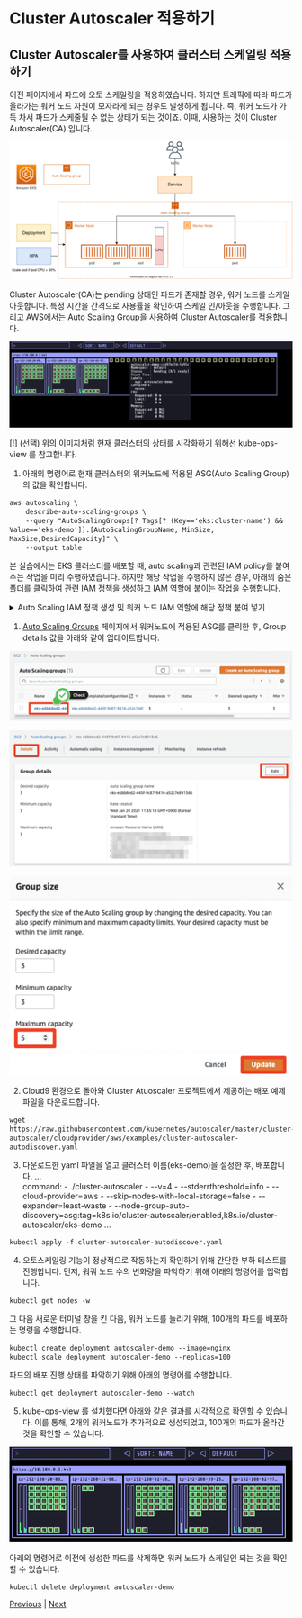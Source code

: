 # Cluster Autoscaler 적용하기

## Cluster Autoscaler를 사용하여 클러스터 스케일링 적용하기

이전 페이지에서 파드에 오토 스케일링을 적용하였습니다. 하지만 트래픽에 따라 파드가 올라가는 워커 노드 자원이 모자라게 되는 경우도 발생하게 됩니다. 즉, 워커 노드가 가득 차서 파드가 스케줄될 수 없는 상태가 되는 것이죠. 이때, 사용하는 것이 Cluster Autoscaler(CA) 입니다.

![](../images/k8s-ca-scaling.svg)

Cluster Autoscaler(CA)는 pending 상태인 파드가 존재할 경우, 워커 노드를 스케일 아웃합니다. 특정 시간을 간격으로 사용률을 확인하여 스케일 인/아웃을 수행합니다. 그리고 AWS에서는 Auto Scaling Group을 사용하여 Cluster Autoscaler를 적용합니다.

![](../images/k8s-ca-scaling-view.png)

[!] (선택) 위의 이미지처럼 현재 클러스터의 상태를 시각화하기 위해선 kube-ops-view 를 참고합니다.

1. 아래의 명령어로 현재 클러스터의 워커노드에 적용된 ASG(Auto Scaling Group)의 값을 확인합니다.

```
aws autoscaling \
    describe-auto-scaling-groups \
    --query "AutoScalingGroups[? Tags[? (Key=='eks:cluster-name') && Value=='eks-demo']].[AutoScalingGroupName, MinSize, MaxSize,DesiredCapacity]" \
    --output table
```


본 실습에서는 EKS 클러스터를 배포할 때, auto scaling과 관련된 IAM policy를 붙여주는 작업을 미리 수행하였습니다. 하지만 해당 작업을 수행하지 않은 경우, 아래의 숨은 폴더를 클릭하여 관련 IAM 정책을 생성하고 IAM 역할에 붙이는 작업을 수행합니다.

<details>
<summary>Auto Scaling IAM 정책 생성 및 워커 노드 IAM 역할에 해당 정책 붙여 넣기</summary>
<div markdown="1">

## Auto Scaling IAM 정책 생성 및 워커 노드 IAM 역할에 해당 정책 붙여 넣기

1. [IAM 정책 콘솔](https://console.aws.amazon.com/iam/home?#/policies) 에 접속하여 ClusterAutoScaler 라는 이름을 가진 IAM 정책을 생성합니다. Create policy 버튼을 누른 후, JSON 탭에서 아래의 정책을 붙여줍니다.

```
{
    "Version": "2012-10-17",
    "Statement": [
        {
            "Effect": "Allow",
            "Action": [
                "autoscaling:DescribeAutoScalingGroups",
                "autoscaling:DescribeAutoScalingInstances",
                "autoscaling:DescribeLaunchConfigurations",
                "autoscaling:DescribeTags",
                "autoscaling:SetDesiredCapacity",
                "autoscaling:TerminateInstanceInAutoScalingGroup",
                "ec2:DescribeLaunchTemplateVersions"
            ],
            "Resource": "*"
        }
    ]
}
```

해당 정책을 통해, 오토 스케일링 기능을 활성화할 수 있습니다.

![](../images/eks-ca-policy.png)

2. Amazon EKS 콘솔 에서 eks-demo 클러스터를 선택한 후, configuration 클릭 compute 탭에서 워커 노드를 클릭합니다.

![](../images/https://ap-northeast-2.console.aws.amazon.com/eks)

3. Node IAM Role ARN을 클릭하여 IAM 콘솔에 접속한 후, 해당 IAM Role에 위에서 생성한 Cluster AutoScaler 정책을 붙입니다.

![](../images/eks-node-group-iam-role.png)

![](../images/eks-node-group-attach-policies.png)

![](../images/eks-node-group-attach-policies-02.png)

</div>
</details>

1. [Auto Scaling Groups](http://console.aws.amazon.com/ec2autoscaling) 페이지에서 워커노드에 적용된 ASG를 클릭한 후, Group details 값을 아래와 같이 업데이트합니다.

![](../images/eks-cluster-auto-scaling.png)

![](../images/eks-cluster-auto-scaling-02.png)

![](../images/eks-cluster-auto-scaling-03.png)

2. Cloud9 환경으로 돌아와 Cluster Atuoscaler 프로젝트에서 제공하는 배포 예제 파일을 다운로드합니다.

```
wget https://raw.githubusercontent.com/kubernetes/autoscaler/master/cluster-autoscaler/cloudprovider/aws/examples/cluster-autoscaler-autodiscover.yaml
```

3. 다운로드한 yaml 파일을 열고 클러스터 이름(eks-demo)을 설정한 후, 배포합니다.
...          
        command:
            - ./cluster-autoscaler
            - --v=4
            - --stderrthreshold=info
            - --cloud-provider=aws
            - --skip-nodes-with-local-storage=false
            - --expander=least-waste
            - --node-group-auto-discovery=asg:tag=k8s.io/cluster-autoscaler/enabled,k8s.io/cluster-autoscaler/eks-demo
...

```
kubectl apply -f cluster-autoscaler-autodiscover.yaml
```

4. 오토스케일링 기능이 정상적으로 작동하는지 확인하기 위해 간단한 부하 테스트를 진행합니다. 먼저, 워쿼 노드 수의 변화량을 파악하기 위해 아래의 명령어를 입력합니다.

```
kubectl get nodes -w
```

그 다음 새로운 터미널 창을 킨 다음, 워커 노드를 늘리기 위해, 100개의 파드를 배포하는 명령을 수행합니다.

```
kubectl create deployment autoscaler-demo --image=nginx
kubectl scale deployment autoscaler-demo --replicas=100
```

파드의 배포 진행 상태를 파악하기 위해 아래의 명령어를 수행합니다.

```
kubectl get deployment autoscaler-demo --watch
```

5. kube-ops-view 를 설치했다면 아래와 같은 결과를 시각적으로 확인할 수 있습니다. 이를 통해, 2개의 워커노드가 추가적으로 생성되었고, 100개의 파드가 올라간 것을 확인할 수 있습니다.

![](../images/eks-ca-scaling-result.png)

아래의 명령어로 이전에 생성한 파드를 삭제하면 워커 노드가 스케일인 되는 것을 확인할 수 있습니다.

```
kubectl delete deployment autoscaler-demo
```

[Previous](./100-scaling.md) | [Next](./300-kube-ops-view.md)